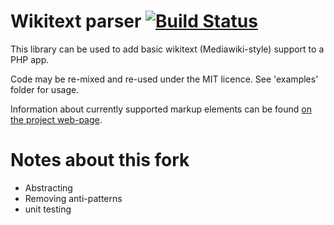 # Wikitext parser [![Build Status](https://travis-ci.org/mike42/wikitext.svg?branch=master)](https://travis-ci.org/mike42/wikitext)

This library can be used to add basic wikitext (Mediawiki-style) support to a PHP app.

Code may be re-mixed and re-used under the MIT licence. See 'examples' folder for usage.

Information about currently supported markup elements can be found [on the project web-page](http://mike42.me/wikitext/).
# Notes about this fork
* Abstracting
* Removing anti-patterns
* unit testing
